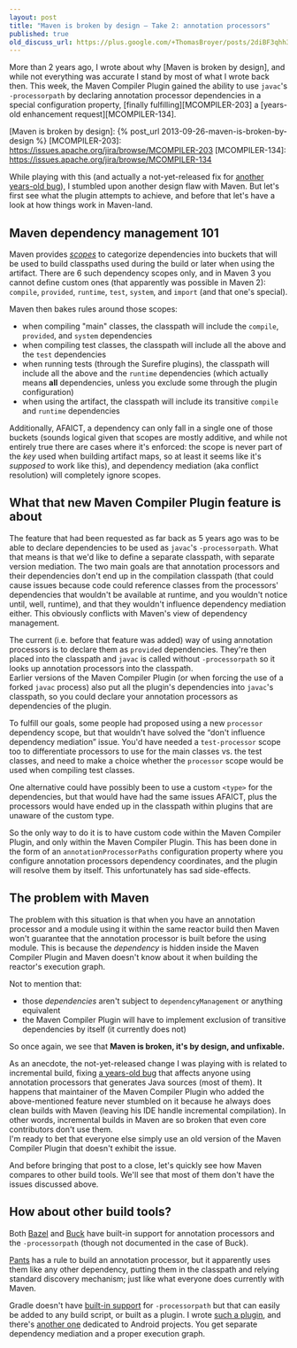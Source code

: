 ```yaml
---
layout: post
title: "Maven is broken by design — Take 2: annotation processors"
published: true
old_discuss_url: https://plus.google.com/+ThomasBroyer/posts/2diBF3qhh36
---
```


More than 2 years ago, I wrote about why [Maven is broken by design],
and while not everything was accurate I stand by most of what I wrote back then.
This week, the Maven Compiler Plugin gained the ability to use `javac`'s `-processorpath`
by declaring annotation processor dependencies in a special configuration property,
[finally fulfilling][MCOMPILER-203] a [years-old enhancement request][MCOMPILER-134].

[Maven is broken by design]: {% post_url 2013-09-26-maven-is-broken-by-design %}
[MCOMPILER-203]: https://issues.apache.org/jira/browse/MCOMPILER-203
[MCOMPILER-134]: https://issues.apache.org/jira/browse/MCOMPILER-134

While playing with this (and actually a not-yet-released fix for [another years-old bug][MCOMPILER-235]),
I stumbled upon another design flaw with Maven.
But let's first see what the plugin attempts to achieve,
and before that let's have a look at how things work in Maven-land.

[MCOMPILER-235]: https://issues.apache.org/jira/browse/MCOMPILER-235

Maven dependency management 101
-------------------------------

Maven provides [_scopes_] to categorize dependencies into buckets
that will be used to build classpaths used during the build or later when using the artifact.
There are 6 such dependency scopes only, and in Maven 3 you cannot define custom ones
(that apparently was possible in Maven 2):
`compile`, `provided`, `runtime`, `test`, `system`, and `import` (and that one's special).

[_scopes_]: https://maven.apache.org/guides/introduction/introduction-to-dependency-mechanism.html#Dependency_Scope

Maven then bakes rules around those scopes:

 * when compiling "main" classes, the classpath will include the `compile`, `provided`, and `system` dependencies
 * when compiling test classes, the classpath will include all the above and the `test` dependencies
 * when running tests (through the Surefire plugins), the classpath will include all the above and the `runtime` dependencies
   (which actually means **all** dependencies, unless you exclude some through the plugin configuration)
 * when using the artifact, the classpath will include its transitive `compile` and `runtime` dependencies

Additionally, AFAICT, a dependency can only fall in a single one of those buckets
(sounds logical given that scopes are mostly additive,
and while not entirely true there are cases where it's enforced:
the scope is never part of the _key_ used when building artifact maps,
so at least it seems like it's _supposed_ to work like this),
and dependency mediation (aka conflict resolution) will completely ignore scopes.

What that new Maven Compiler Plugin feature is about
----------------------------------------------------

The feature that had been requested as far back as 5 years ago
was to be able to declare dependencies to be used as `javac`'s `-processorpath`.
What that means is that we'd like to define a separate classpath, with separate version mediation.
The two main goals are that annotation processors and their dependencies don't end up in the compilation classpath
(that could cause issues because code could reference classes from the processors' dependencies
that wouldn't be available at runtime, and you wouldn't notice until, well, runtime),
and that they wouldn't influence dependency mediation either.
This obviously conflicts with Maven's view of dependency management.

The current (i.e. before that feature was added) way of using annotation processors
is to declare them as `provided` dependencies.
They're then placed into the classpath and `javac` is called without `-processorpath`
so it looks up annotation processors into the classpath.  
Earlier versions of the Maven Compiler Plugin (or when forcing the use of a forked `javac` process)
also put all the plugin's dependencies into `javac`'s classpath,
so you could declare your annotation processors as dependencies of the plugin.

To fulfill our goals, some people had proposed using a new `processor` dependency scope,
but that wouldn't have solved the “don't influence dependency mediation” issue.
You'd have needed a `test-processor` scope too to differentiate processors to use
for the main classes vs. the test classes,
and need to make a choice whether the `processor` scope would be used when compiling test classes.

One alternative could have possibly been to use a custom `<type>` for the dependencies,
but that would have had the same issues AFAICT,
plus the processors would have ended up in the classpath within plugins that are unaware of the custom type.

So the only way to do it is to have custom code within the Maven Compiler Plugin,
and only within the Maven Compiler Plugin.
This has been done in the form of an `annotationProcessorPaths` configuration property
where you configure annotation processors dependency coordinates,
and the plugin will resolve them by itself.
This unfortunately has sad side-effects.

The problem with Maven
----------------------

The problem with this situation is that
when you have an annotation processor and a module using it within the same reactor build
then Maven won't guarantee that the annotation processor is built before the using module.
This is because the _dependency_ is hidden inside the Maven Compiler Plugin
and Maven doesn't know about it when building the reactor's execution graph.

Not to mention that:

 * those _dependencies_ aren't subject to `dependencyManagement`
   or anything equivalent
 * the Maven Compiler Plugin will have to implement exclusion of transitive dependencies by itself (it currently does not)

So once again, we see that **Maven is broken, it's by design, and unfixable.**

As an anecdote, the not-yet-released change I was playing with is related to incremental build,
fixing [a years-old bug][MCOMPILER-235] that affects anyone using annotation processors that generates Java sources (most of them).
It happens that maintainer of the Maven Compiler Plugin who added the above-mentioned feature
never stumbled on it because he always does clean builds with Maven
(leaving his IDE handle incremental compilation).
In other words, incremental builds in Maven are so broken that even core contributors don't use them.  
I'm ready to bet that everyone else simply use an old version of the Maven Compiler Plugin that doesn't exhibit the issue.

And before bringing that post to a close, let's quickly see how Maven compares to other build tools. We'll see that most of them don't have the issues discussed above.

How about other build tools?
----------------------------

Both [Bazel] and [Buck] have built-in support for annotation processors and the `-processorpath` (though not documented in the case of Buck).

[Bazel]: http://bazel.io/docs/be/java.html#java_plugin
[Buck]: https://github.com/facebook/buck/blob/master/src/com/facebook/buck/jvm/java/JvmLibraryArg.java#L43

[Pants] has a rule to build an annotation processor, but it apparently uses them like any other dependency,
putting them in the classpath and relying standard discovery mechanism;
just like what everyone does currently with Maven.

[Pants]: https://pantsbuild.github.io/build_dictionary.html#bdict_annotation_processor

Gradle doesn't have [built-in support][gradle pull 456] for `-processorpath`
but that can easily be added to any build script, or built as a plugin.
I wrote [such a plugin][gradle-apt-plugin],
and there's [another one][android-apt] dedicated to Android projects.
You get separate dependency mediation and a proper execution graph.

[gradle pull 456]: https://github.com/gradle/gradle/pull/456
[gradle-apt-plugin]: https://plugins.gradle.org/plugin/net.ltgt.apt
[android-apt]: https://bitbucket.org/hvisser/android-apt
